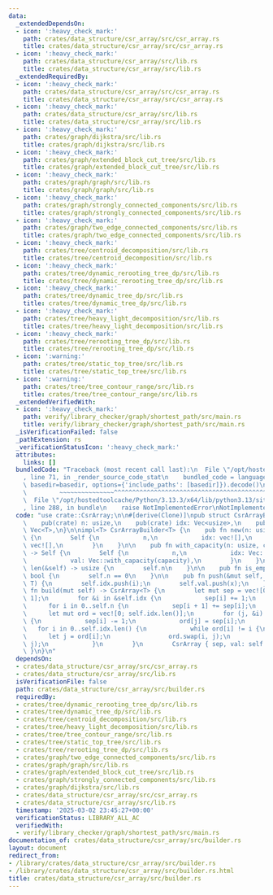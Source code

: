 ```yaml
---
data:
  _extendedDependsOn:
  - icon: ':heavy_check_mark:'
    path: crates/data_structure/csr_array/src/csr_array.rs
    title: crates/data_structure/csr_array/src/csr_array.rs
  - icon: ':heavy_check_mark:'
    path: crates/data_structure/csr_array/src/lib.rs
    title: crates/data_structure/csr_array/src/lib.rs
  _extendedRequiredBy:
  - icon: ':heavy_check_mark:'
    path: crates/data_structure/csr_array/src/csr_array.rs
    title: crates/data_structure/csr_array/src/csr_array.rs
  - icon: ':heavy_check_mark:'
    path: crates/data_structure/csr_array/src/lib.rs
    title: crates/data_structure/csr_array/src/lib.rs
  - icon: ':heavy_check_mark:'
    path: crates/graph/dijkstra/src/lib.rs
    title: crates/graph/dijkstra/src/lib.rs
  - icon: ':heavy_check_mark:'
    path: crates/graph/extended_block_cut_tree/src/lib.rs
    title: crates/graph/extended_block_cut_tree/src/lib.rs
  - icon: ':heavy_check_mark:'
    path: crates/graph/graph/src/lib.rs
    title: crates/graph/graph/src/lib.rs
  - icon: ':heavy_check_mark:'
    path: crates/graph/strongly_connected_components/src/lib.rs
    title: crates/graph/strongly_connected_components/src/lib.rs
  - icon: ':heavy_check_mark:'
    path: crates/graph/two_edge_connected_components/src/lib.rs
    title: crates/graph/two_edge_connected_components/src/lib.rs
  - icon: ':heavy_check_mark:'
    path: crates/tree/centroid_decomposition/src/lib.rs
    title: crates/tree/centroid_decomposition/src/lib.rs
  - icon: ':heavy_check_mark:'
    path: crates/tree/dynamic_rerooting_tree_dp/src/lib.rs
    title: crates/tree/dynamic_rerooting_tree_dp/src/lib.rs
  - icon: ':heavy_check_mark:'
    path: crates/tree/dynamic_tree_dp/src/lib.rs
    title: crates/tree/dynamic_tree_dp/src/lib.rs
  - icon: ':heavy_check_mark:'
    path: crates/tree/heavy_light_decomposition/src/lib.rs
    title: crates/tree/heavy_light_decomposition/src/lib.rs
  - icon: ':heavy_check_mark:'
    path: crates/tree/rerooting_tree_dp/src/lib.rs
    title: crates/tree/rerooting_tree_dp/src/lib.rs
  - icon: ':warning:'
    path: crates/tree/static_top_tree/src/lib.rs
    title: crates/tree/static_top_tree/src/lib.rs
  - icon: ':warning:'
    path: crates/tree/tree_contour_range/src/lib.rs
    title: crates/tree/tree_contour_range/src/lib.rs
  _extendedVerifiedWith:
  - icon: ':heavy_check_mark:'
    path: verify/library_checker/graph/shortest_path/src/main.rs
    title: verify/library_checker/graph/shortest_path/src/main.rs
  _isVerificationFailed: false
  _pathExtension: rs
  _verificationStatusIcon: ':heavy_check_mark:'
  attributes:
    links: []
  bundledCode: "Traceback (most recent call last):\n  File \"/opt/hostedtoolcache/Python/3.13.3/x64/lib/python3.13/site-packages/onlinejudge_verify/documentation/build.py\"\
    , line 71, in _render_source_code_stat\n    bundled_code = language.bundle(stat.path,\
    \ basedir=basedir, options={'include_paths': [basedir]}).decode()\n          \
    \         ~~~~~~~~~~~~~~~^^^^^^^^^^^^^^^^^^^^^^^^^^^^^^^^^^^^^^^^^^^^^^^^^^^^^^^^^^^^^^^^^^\n\
    \  File \"/opt/hostedtoolcache/Python/3.13.3/x64/lib/python3.13/site-packages/onlinejudge_verify/languages/rust.py\"\
    , line 288, in bundle\n    raise NotImplementedError\nNotImplementedError\n"
  code: "use crate::CsrArray;\n\n#[derive(Clone)]\npub struct CsrArrayBuilder<T> {\n\
    \    pub(crate) n: usize,\n    pub(crate) idx: Vec<usize>,\n    pub(crate) val:\
    \ Vec<T>,\n}\n\nimpl<T> CsrArrayBuilder<T> {\n    pub fn new(n: usize) -> Self\
    \ {\n        Self {\n            n,\n            idx: vec![],\n            val:\
    \ vec![],\n        }\n    }\n\n    pub fn with_capacity(n: usize, capacity: usize)\
    \ -> Self {\n        Self {\n            n,\n            idx: Vec::with_capacity(capacity),\n\
    \            val: Vec::with_capacity(capacity),\n        }\n    }\n\n    pub fn\
    \ len(&self) -> usize {\n        self.n\n    }\n\n    pub fn is_empty(&self) ->\
    \ bool {\n        self.n == 0\n    }\n\n    pub fn push(&mut self, i: usize, x:\
    \ T) {\n        self.idx.push(i);\n        self.val.push(x);\n    }\n\n    pub\
    \ fn build(mut self) -> CsrArray<T> {\n        let mut sep = vec![0; self.n +\
    \ 1];\n        for &i in &self.idx {\n            sep[i] += 1;\n        }\n  \
    \      for i in 0..self.n {\n            sep[i + 1] += sep[i];\n        }\n  \
    \      let mut ord = vec![0; self.idx.len()];\n        for (j, &i) in self.idx.iter().enumerate().rev()\
    \ {\n            sep[i] -= 1;\n            ord[j] = sep[i];\n        }\n     \
    \   for i in 0..self.idx.len() {\n            while ord[i] != i {\n          \
    \      let j = ord[i];\n                ord.swap(i, j);\n                self.val.swap(i,\
    \ j);\n            }\n        }\n        CsrArray { sep, val: self.val }\n   \
    \ }\n}\n"
  dependsOn:
  - crates/data_structure/csr_array/src/csr_array.rs
  - crates/data_structure/csr_array/src/lib.rs
  isVerificationFile: false
  path: crates/data_structure/csr_array/src/builder.rs
  requiredBy:
  - crates/tree/dynamic_rerooting_tree_dp/src/lib.rs
  - crates/tree/dynamic_tree_dp/src/lib.rs
  - crates/tree/centroid_decomposition/src/lib.rs
  - crates/tree/heavy_light_decomposition/src/lib.rs
  - crates/tree/tree_contour_range/src/lib.rs
  - crates/tree/static_top_tree/src/lib.rs
  - crates/tree/rerooting_tree_dp/src/lib.rs
  - crates/graph/two_edge_connected_components/src/lib.rs
  - crates/graph/graph/src/lib.rs
  - crates/graph/extended_block_cut_tree/src/lib.rs
  - crates/graph/strongly_connected_components/src/lib.rs
  - crates/graph/dijkstra/src/lib.rs
  - crates/data_structure/csr_array/src/csr_array.rs
  - crates/data_structure/csr_array/src/lib.rs
  timestamp: '2025-03-02 23:45:27+00:00'
  verificationStatus: LIBRARY_ALL_AC
  verifiedWith:
  - verify/library_checker/graph/shortest_path/src/main.rs
documentation_of: crates/data_structure/csr_array/src/builder.rs
layout: document
redirect_from:
- /library/crates/data_structure/csr_array/src/builder.rs
- /library/crates/data_structure/csr_array/src/builder.rs.html
title: crates/data_structure/csr_array/src/builder.rs
---
```

